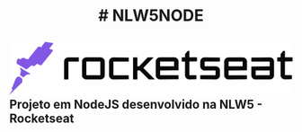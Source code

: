 <h1 align="center"> # NLW5NODE </h1>
<h2> <img src="https://github.com/Rocketseat/awesome/blob/master/assets/logo_rocketseat.png?raw=true"> <br>
 Projeto em NodeJS desenvolvido na NLW5 - Rocketseat </h2>

